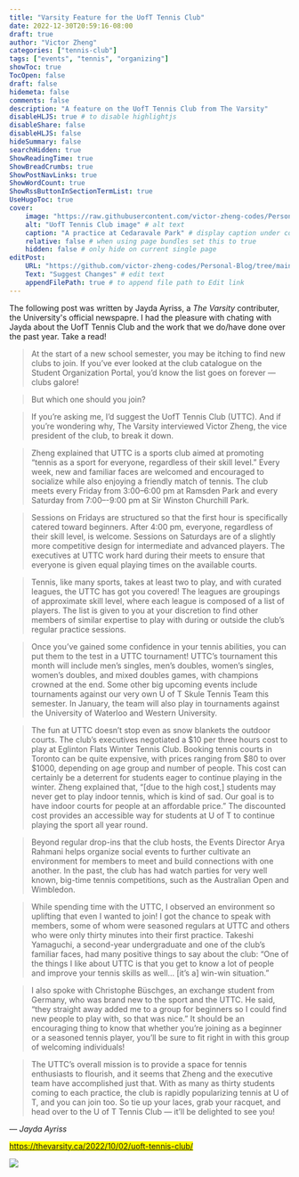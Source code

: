 ```yaml
---
title: "Varsity Feature for the UofT Tennis Club"
date: 2022-12-30T20:59:16-08:00
draft: true
author: "Victor Zheng"
categories: ["tennis-club"]
tags: ["events", "tennis", "organizing"]
showToc: true
TocOpen: false
draft: false
hidemeta: false
comments: false
description: "A feature on the UofT Tennis Club from The Varsity"
disableHLJS: true # to disable highlightjs
disableShare: false
disableHLJS: false
hideSummary: false
searchHidden: true
ShowReadingTime: true
ShowBreadCrumbs: true
ShowPostNavLinks: true
ShowWordCount: true
ShowRssButtonInSectionTermList: true
UseHugoToc: true
cover:
    image: "https://raw.githubusercontent.com/victor-zheng-codes/Personal-Blog/main/content/posts/post-files/varsity-feature/cedarvale.jpg" # image path/url
    alt: "UofT Tennis Club image" # alt text
    caption: "A practice at Cedaravale Park" # display caption under cover
    relative: false # when using page bundles set this to true
    hidden: false # only hide on current single page
editPost:
    URL: "https://github.com/victor-zheng-codes/Personal-Blog/tree/main/content/posts"
    Text: "Suggest Changes" # edit text
    appendFilePath: true # to append file path to Edit link
---
```


The following post was written by Jayda Ayriss, a *The Varsity* contributer, the University's official newspapre. I had the pleasure with chating with Jayda about the UofT Tennis Club and the work that we do/have done over the past year. Take a read!

> At the start of a new school semester, you may be itching to find new clubs to join. If you’ve ever looked at the club catalogue on the Student Organization Portal, you’d know the list goes on forever — clubs galore! 

> But which one should you join? 

> If you’re asking me, I’d suggest the UofT Tennis Club (UTTC). And if you’re wondering why, The Varsity interviewed Victor Zheng, the vice president of the club, to break it down. 

> Zheng explained that UTTC is a sports club aimed at promoting “tennis as a sport for everyone, regardless of their skill level.” Every week, new and familiar faces are welcomed and encouraged to socialize while also enjoying a friendly match of tennis. The club meets every Friday from 3:00–6:00 pm at Ramsden Park and every Saturday from 7:00–-9:00 pm at Sir Winston Churchill Park. 

> Sessions on Fridays are structured so that the first hour is specifically catered toward beginners. After 4:00 pm, everyone, regardless of their skill level, is welcome. Sessions on Saturdays are of a slightly more competitive design for intermediate and advanced players. The executives at UTTC work hard during their meets to ensure that everyone is given equal playing times on the available courts. 

> Tennis, like many sports, takes at least two to play, and with curated leagues, the UTTC has got you covered! The leagues are groupings of approximate skill level, where each league is composed of a list of players. The list is given to you at your discretion to find other members of similar expertise to play with during or outside the club’s regular practice sessions. 

> Once you’ve gained some confidence in your tennis abilities, you can put them to the test in a UTTC tournament! UTTC’s tournament this month will include men’s singles, men’s doubles, women’s singles, women’s doubles, and mixed doubles games, with champions crowned at the end. Some other big upcoming events include tournaments against our very own U of T Skule Tennis Team this semester. In January, the team will also play in tournaments against the University of Waterloo and Western University.

> The fun at UTTC doesn’t stop even as snow blankets the outdoor courts. The club’s executives negotiated a $10 per three hours cost to play at Eglinton Flats Winter Tennis Club. Booking tennis courts in Toronto can be quite expensive, with prices ranging from $80 to over $1000, depending on age group and number of people. This cost can certainly be a deterrent for students eager to continue playing in the winter. Zheng explained that, “[due to the high cost,] students may never get to play indoor tennis, which is kind of sad. Our goal is to have indoor courts for people at an affordable price.” The discounted cost provides an accessible way for students at U of T to continue playing the sport all year round. 

> Beyond regular drop-ins that the club hosts, the Events Director Arya Rahmani helps organize social events to further cultivate an environment for members to meet and build connections with one another. In the past, the club has had watch parties for very well known, big-time tennis competitions, such as the Australian Open and Wimbledon.

> While spending time with the UTTC, I observed an environment so uplifting that even I wanted to join! I got the chance to speak with members, some of whom were seasoned regulars at UTTC and others who were only thirty minutes into their first practice. Takeshi Yamaguchi, a second-year undergraduate and one of the club’s familiar faces, had many positive things to say about the club: “One of the things I like about UTTC is that you get to know a lot of people and improve your tennis skills as well… [it’s a] win-win situation.”

> I also spoke with Christophe Büschges, an exchange student from Germany, who was brand new to the sport and the UTTC. He said, “they straight away added me to a group for beginners so I could find new people to play with, so that was nice.” It should be an encouraging thing to know that whether you’re joining as a beginner or a seasoned tennis player, you’ll be sure to fit right in with this group of welcoming individuals!

> The UTTC’s overall mission is to provide a space for tennis enthusiasts to flourish, and it seems that Zheng and the executive team have accomplished just that. With as many as thirty students coming to each practice, the club is rapidly popularizing tennis at U of T, and you can join too. So tie up your laces, grab your racquet, and head over to the U of T Tennis Club — it’ll be delighted to see you!

 — <cite>Jayda Ayriss</cite>

<mark>https://thevarsity.ca/2022/10/02/uoft-tennis-club/</mark>

![](https://raw.githubusercontent.com/victor-zheng-codes/Personal-Blog/main/content/posts/post-files/varsity-feature/eglinton.JPG)
